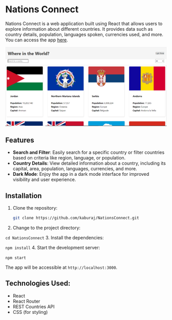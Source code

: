# Nations Connect

Nations Connect is a web application built using React that allows users to explore information about different countries. It provides data such as country details, population, languages spoken, currencies used, and more. You can access the app [here](https://kaburaj.github.io/NationsConnect/).

![alt](https://github.com/KaburaJ/NationsConnect/blob/main/nations.PNG)

## Features

- **Search and Filter**: Easily search for a specific country or filter countries based on criteria like region, language, or population.
- **Country Details**: View detailed information about a country, including its capital, area, population, languages, currencies, and more.
- **Dark Mode**: Enjoy the app in a dark mode interface for improved visibility and user experience.

## Installation

1. Clone the repository:

   ```bash
   git clone https://github.com/kaburaj/NationsConnect.git

2. Change to the project directory:

```cd NationsConnect```
3. Install the dependencies:

```npm install```
4. Start the development server:

```npm start```

The app will be accessible at `http://localhost:3000`.

## Technologies Used:
- React
- React Router
- REST Countries API
- CSS (for styling)


